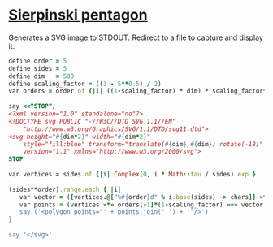 [1]: http://rosettacode.org/wiki/Sierpinski_pentagon

# [Sierpinski pentagon][1]

Generates a SVG image to STDOUT. Redirect to a file to capture and display it.

```ruby
define order = 5
define sides = 5
define dim   = 500
define scaling_factor = ((3 - 5**0.5) / 2)
var orders = order.of {|i| ((1-scaling_factor) * dim) * scaling_factor**(i-1) }
 
say <<"STOP";
<?xml version="1.0" standalone="no"?>
<!DOCTYPE svg PUBLIC "-//W3C//DTD SVG 1.1//EN"
    "http://www.w3.org/Graphics/SVG/1.1/DTD/svg11.dtd">
<svg height="#{dim*2}" width="#{dim*2}"
    style="fill:blue" transform="translate(#{dim},#{dim}) rotate(-18)"
    version="1.1" xmlns="http://www.w3.org/2000/svg">
STOP
 
var vertices = sides.of {|i| Complex(0, i * Math::tau / sides).exp }
 
(sides**order).range.each { |i|
   var vector = ([vertices.@["%#{order}d" % i.base(sides) -> chars]] »*« orders «+»)
   var points = (vertices »*» orders[-1]*(1-scaling_factor) »+» vector »reals»() «%« '%0.3f')
   say ('<polygon points="' + points.join(' ') + '"/>')
}
 
say '</svg>'
```